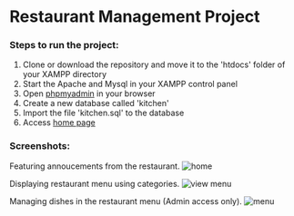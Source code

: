 # Restaurant Management Project

### Steps to run the project:
1. Clone or download the repository and move it to the 'htdocs' folder of your XAMPP directory
2. Start the Apache and Mysql in your XAMPP control panel
3. Open [phpmyadmin](http://localhost/phpmyadmin/) in your browser
4. Create a new database called 'kitchen'
5. Import the file 'kitchen.sql' to the database
6. Access [home page](http://localhost/restaurant-management/public/index.php)

### Screenshots:

Featuring annoucements from the restaurant. 
![home](https://user-images.githubusercontent.com/60596856/204505939-7c6064b5-6742-4ada-a46e-e73faec72149.jpeg)

Displaying restaurant menu using categories.
![view menu](https://github.com/rabika-p/restaurant-management/assets/60596856/206f7168-b7c5-4d3e-b6d6-8060f0b395a6)

Managing dishes in the restaurant menu (Admin access only).
![menu](https://user-images.githubusercontent.com/60596856/204505998-eb44dd21-fdb1-4705-840f-3b94dacee9f1.jpeg)
